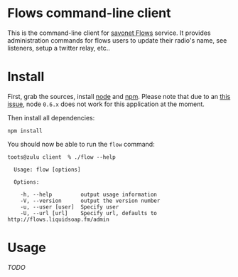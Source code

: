 Flows command-line client
=========================

This is the command-line client for [savonet Flows](http://liquidsoap.fm/flows.html) service.
It provides administration commands for flows users to update their radio's name, see listeners, 
setup a twitter relay, etc..

Install
=======

First, grab the sources, install [node](http://nodejs.org/) and [npm](http://npmjs.org/). 
Please note that due to an [this issue](https://github.com/LearnBoost/socket.io-client/issues/372), 
node `0.6.x` does not work for this application at the moment.

Then install all dependencies:

    npm install

You should now be able to run the `flow` command:

    toots@zulu client  % ./flow --help

      Usage: flow [options]

      Options:

        -h, --help         output usage information
        -V, --version      output the version number
        -u, --user [user]  Specify user
        -U, --url [url]    Specify url, defaults to http://flows.liquidsoap.fm/admin 


Usage
=====

_TODO_
